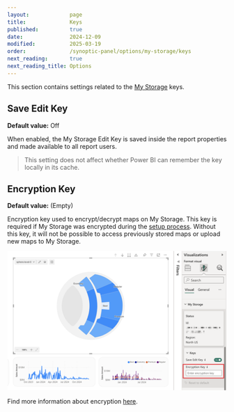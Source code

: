 ```yaml
---
layout:             page
title:              Keys
published:          true
date:               2024-12-09
modified:           2025-03-19
order:              /synoptic-panel/options/my-storage/keys
next_reading:       true
next_reading_title: Options
---
```

This section contains settings related to the [My Storage](../../features/my-storage.md) keys.

## Save Edit Key

**Default value:** Off

When enabled, the My Storage Edit Key is saved inside the report properties and made available to all report users.

> This setting does not affect whether Power BI can remember the key locally in its cache.

## Encryption Key

**Default value:** (Empty)

Encryption key used to encrypt/decrypt maps on My Storage. This key is required if My Storage was encrypted during the [setup process](../../features/my-storage.md#setup-my-storage). Without this key, it will not be possible to access previously stored maps or upload new maps to My Storage.

<img src="images/encryption-key.png" width="600">

Find more information about encryption [here](../../security/my-storage.md#encryption-optional).